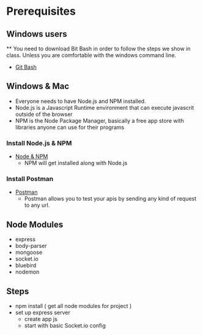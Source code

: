 # Prerequisites

## Windows users

\*\* You need to download Bit Bash in order to follow the steps we show in class. Unless you are comfortable with the windows command line.

-   [Git Bash](https://gitforwindows.org/)

## Windows & Mac

-   Everyone needs to have Node.js and NPM installed.
-   Node.js is a Javascript Runtime environment that can execute javascrit outside of the browser
-   NPM is the Node Package Manager, basically a free app store with libraries anyone can use for their programs

### Install Node.js & NPM

-   [Node & NPM](https://nodejs.org/en/)
    -   NPM will get installed along with Node.js

### Install Postman

-   [Postman](https://www.getpostman.com/)
    -   Postman allows you to test your apis by sending any kind of request to any url.

## Node Modules

-   express
-   body-parser
-   mongoose
-   socket.io
-   bluebird
-   nodemon

## Steps

-   npm install ( get all node modules for project )
-   set up express server
    -   create app js
    -   start with basic Socket.io config
